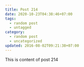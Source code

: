 ```yaml
---
title: Post 214
date: 2020-10-23T04:38:46+07:00
tags:
  - random post
  - untagged
category:
  - random post
  - uncategorized
updated: 2016-08-02T09:21:38+07:00
---
```

This is content of post 214